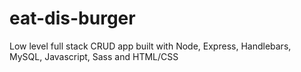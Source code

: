 # eat-dis-burger
Low level full stack CRUD app built with Node, Express, Handlebars, MySQL, Javascript, Sass and HTML/CSS
